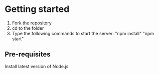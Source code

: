 # Getting started

1. Fork the repository
2. cd to the folder
3. Type the following commands to start the server:
"npm install"
"npm start"

## Pre-requisites

Install latest version of Node.js
